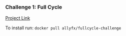 ### Challenge 1: Full Cycle

[Project Link](https://hub.docker.com/r/allyfx/fullcycle-challenge)

To install run:
`docker pull allyfx/fullcycle-challenge`